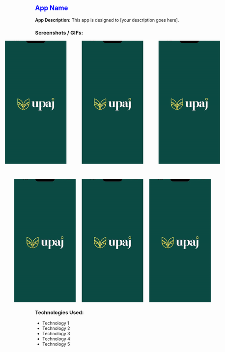 ## <span style="color:blue">App Name</span>

**App Description:**
This app is designed to [your description goes here]. 

### Screenshots / GIFs:

<div align="center" style="display: flex; justify-content: center; gap: 50px; margin-bottom: 50px;">
  <img src="gif1.gif" width="250" height="400" alt="App GIF 1">
  <img src="gif1.gif" width="250" height="400" alt="App GIF 2">
  <img src="gif1.gif" width="250" height="400" alt="App GIF 3">
</div>

<div align="center" style="display: flex; justify-content: center; gap: 20px; margin-bottom: 20px;">
  <img src="gif1.gif" width="250" height="400" alt="App GIF 4">
  <img src="gif1.gif" width="250" height="400" alt="App GIF 5">
  <img src="gif1.gif" width="250" height="400" alt="App GIF 6">
</div>

### Technologies Used:
- Technology 1
- Technology 2
- Technology 3
- Technology 4
- Technology 5
